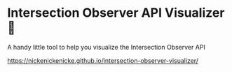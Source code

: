# Intersection Observer API Visualizer 👀

A handy little tool to help you visualize the Intersection Observer API

https://nickenickenicke.github.io/intersection-observer-visualizer/
